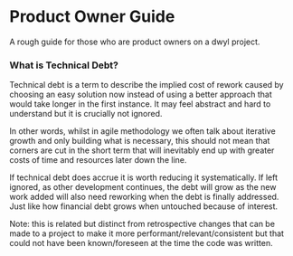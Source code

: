 # Product Owner Guide

A rough guide for those who are product owners on a dwyl project.

### What is Technical Debt?

Technical debt is a term to describe the implied cost of rework caused by
choosing an easy solution now instead of using a better approach that would take
longer in the first instance. It may feel abstract and hard to understand but it
is crucially not ignored.

In other words, whilst in agile methodology we often talk about iterative growth
and only building what is necessary, this should not mean that corners are cut
in the short term that will inevitably end up with greater costs of time and
resources later down the line.

If technical debt does accrue it is worth reducing it systematically. If left
ignored, as other development continues, the debt will grow as the new work
added will also need reworking when the debt is finally addressed. Just like
how financial debt grows when untouched because of interest.

Note: this is related but distinct from retrospective changes that can be made
to a project to make it more performant/relevant/consistent but that could not
have been known/foreseen at the time the code was written.
